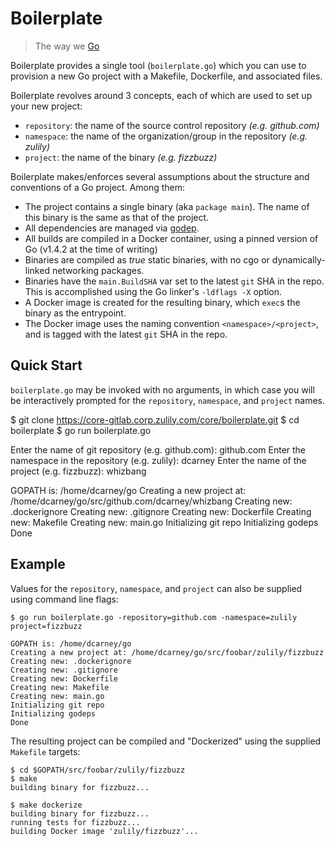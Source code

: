# Boilerplate

> The way we [Go](http://golang.org/)

Boilerplate provides a single tool (`boilerplate.go`) which you can use to provision a
new Go project with a Makefile, Dockerfile, and associated files.

Boilerplate revolves around 3 concepts, each of which are used to set up your new project:

* `repository`: the name of the source control repository _(e.g. github.com)_
* `namespace`: the name of the organization/group in the repository _(e.g. zulily)_
* `project`: the name of the binary _(e.g. fizzbuzz)_

Boilerplate makes/enforces several assumptions about the structure and conventions of a Go project.  Among them:

* The project contains a single binary (aka `package main`).  The name of this binary is the same as that of the project.
* All dependencies are managed via [godep](https://github.com/tools/godep).
* All builds are compiled in a Docker container, using a pinned version of Go (v1.4.2 at the time of writing)
* Binaries are compiled as *true* static binaries, with no cgo or dynamically-linked networking packages.
* Binaries have the `main.BuildSHA` var set to the latest `git` SHA in the repo.  This is accomplished using the Go linker's `-ldflags -X` option.
* A Docker image is created for the resulting binary, which `exec`s the binary as the entrypoint.
* The Docker image uses the naming convention `<namespace>/<project>`, and is tagged with the latest `git` SHA in the repo.


## Quick Start

`boilerplate.go` may be invoked with no arguments, in which case you will be
interactively prompted for the `repository`, `namespace`, and `project` names.

  $ git clone https://core-gitlab.corp.zulily.com/core/boilerplate.git
  $ cd boilerplate
  $ go run boilerplate.go

  Enter the name of git repository (e.g. github.com): github.com
  Enter the namespace in the repository (e.g. zulily): dcarney
  Enter the name of the project (e.g. fizzbuzz): whizbang

  GOPATH is: /home/dcarney/go
  Creating a new project at: /home/dcarney/go/src/github.com/dcarney/whizbang
  Creating new: .dockerignore
  Creating new: .gitignore
  Creating new: Dockerfile
  Creating new: Makefile
  Creating new: main.go
  Initializing git repo
  Initializing godeps
  Done

## Example

Values for the `repository`, `namespace`, and `project` can also be supplied using command line flags:

    $ go run boilerplate.go -repository=github.com -namespace=zulily project=fizzbuzz

    GOPATH is: /home/dcarney/go
    Creating a new project at: /home/dcarney/go/src/foobar/zulily/fizzbuzz
    Creating new: .dockerignore
    Creating new: .gitignore
    Creating new: Dockerfile
    Creating new: Makefile
    Creating new: main.go
    Initializing git repo
    Initializing godeps
    Done

The resulting project can be compiled and "Dockerized" using the supplied `Makefile` targets:

    $ cd $GOPATH/src/foobar/zulily/fizzbuzz
    $ make
    building binary for fizzbuzz...

    $ make dockerize
    building binary for fizzbuzz...
    running tests for fizzbuzz...
    building Docker image 'zulily/fizzbuzz'...

